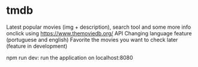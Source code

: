 # tmdb
Latest popular movies (img + description), search tool and some more info onclick using https://www.themoviedb.org/ API
Changing language feature (portuguese and english)
Favorite the movies you want to check later (feature in development)

npm run dev: run the application on localhost:8080

